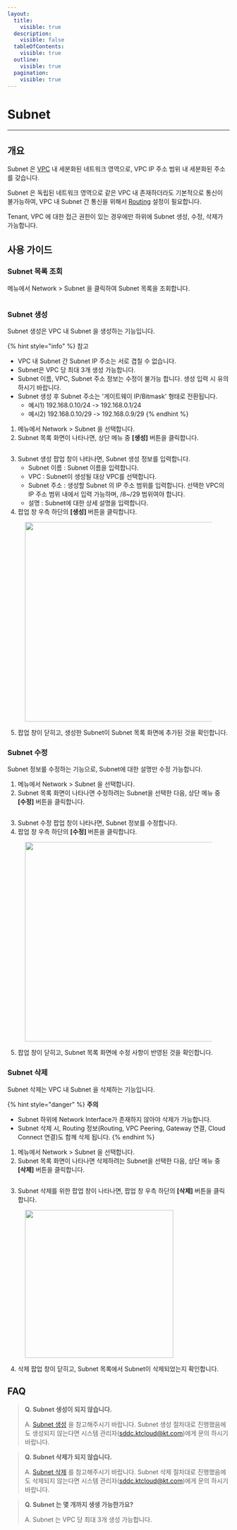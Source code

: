 ```yaml
---
layout:
  title:
    visible: true
  description:
    visible: false
  tableOfContents:
    visible: true
  outline:
    visible: true
  pagination:
    visible: true
---
```


# Subnet

***

## 개요

Subnet 은 [VPC](vpc.md) 내 세분화된 네트워크 영역으로, VPC IP 주소 범위 내 세분화된 주소를 갖습니다.

Subnet 은 독립된 네트워크 영역으로 같은 VPC 내 존재하더라도 기본적으로 통신이 불가능하여, VPC 내 Subnet 간 통신을 위해서 [Routing](routing.md) 설정이 필요합니다.

Tenant, VPC 에 대한 접근 권한이 있는 경우에만 하위에 Subnet 생성, 수정, 삭제가 가능합니다.

## 사용 가이드

### Subnet 목록 조회

메뉴에서 Network > Subnet 을 클릭하여 Subnet 목록을 조회합니다.&#x20;

<figure><img src="../.gitbook/assets/image (2) (1) (1) (1) (1).png" alt=""><figcaption></figcaption></figure>

### Subnet 생성

Subnet 생성은 VPC 내 Subnet 을 생성하는 기능입니다.

{% hint style="info" %}
참고

* VPC 내 Subnet 간 Subnet IP 주소는 서로 겹칠 수 없습니다.
* Subnet은 VPC 당 최대 3개 생성 가능합니다.
* Subnet 이름, VPC, Subnet 주소 정보는 수정이 불가능 합니다. 생성 입력 시 유의하시기 바랍니다.
* Subnet 생성 후 Subnet 주소는 '게이트웨이 IP/Bitmask' 형태로 전환됩니다.
  * 예시1) 192.168.0.10/24 -> 192.168.0.1/24
  * 예시2) 192.168.0.10/29 -> 192.168.0.9/29
{% endhint %}

1. 메뉴에서 Network > Subnet 을 선택합니다.
2. Subnet 목록 화면이 나타나면, 상단 메뉴 중 **\[생성]** 버튼을 클릭합니다.

<figure><img src="../.gitbook/assets/image (3) (1) (1) (1).png" alt=""><figcaption></figcaption></figure>

3. Subnet 생성 팝업 창이 나타나면, Subnet 생성 정보를 입력합니다.
   * Subnet 이름 : Subnet 이름을 입력합니다.
   * VPC : Subnet이 생성될 대상 VPC를 선택합니다.
   * Subnet 주소 : 생성할 Subnet 의 IP 주소 범위를 입력합니다. 선택한 VPC의 IP 주소 범위 내에서 입력 가능하며, /8\~/29 범위여야 합니다.
   * 설명 : Subnet에 대한 상세 설명을 입력합니다.
4. 팝업 창 우측 하단의 **\[생성]** 버튼을 클릭합니다.

<figure><img src="../.gitbook/assets/image (8) (1) (1).png" alt="" width="453"><figcaption></figcaption></figure>

5. 팝업 창이 닫히고, 생성한 Subnet이 Subnet 목록 화면에 추가된 것을 확인합니다.

### Subnet 수정

Subnet 정보를 수정하는 기능으로, Subnet에 대한 설명만 수정 가능합니다.

1. 메뉴에서 Network > Subnet 을 선택합니다.
2. Subnet 목록 화면이 나타나면 수정하려는 Subnet을 선택한 다음, 상단 메뉴 중 **\[수정]** 버튼을 클릭합니다.

<figure><img src="../.gitbook/assets/image (4) (1) (1) (1).png" alt=""><figcaption></figcaption></figure>

3. Subnet 수정 팝업 창이 나타나면, Subnet 정보를 수정합니다.
4. 팝업 창 우측 하단의 **\[수정]** 버튼을 클릭합니다.

<figure><img src="../.gitbook/assets/image (7) (1) (1).png" alt="" width="453"><figcaption></figcaption></figure>

5. 팝업 창이 닫히고, Subnet 목록 화면에 수정 사항이 반영된 것을 확인합니다.

### Subnet 삭제

Subnet 삭제는 VPC 내 Subnet 을 삭제하는 기능입니다.

{% hint style="danger" %}
**주의**

* Subnet 하위에 Network Interface가 존재하지 않아야 삭제가 가능합니다.
* Subnet 삭제 시, Routing 정보(Routing, VPC Peering, Gateway 연결, Cloud Connect 연결)도 함께 삭제 됩니다.
{% endhint %}

1. 메뉴에서 Network > Subnet 을 선택합니다.
2. Subnet 목록 화면이 나타나면 삭제하려는 Subnet을 선택한 다음, 상단 메뉴 중 **\[삭제]** 버튼을 클릭합니다.

<figure><img src="../.gitbook/assets/image (5) (1) (1) (1).png" alt=""><figcaption></figcaption></figure>

3. Subnet 삭제를 위한 팝업 창이 나타나면, 팝업 창 우측 하단의 **\[삭제]** 버튼을 클릭합니다.

<figure><img src="../.gitbook/assets/image (6) (1) (1) (1).png" alt="" width="336"><figcaption></figcaption></figure>

4. 삭제 팝업 창이 닫히고, Subnet 목록에서 Subnet이 삭제되었는지 확인합니다.

## FAQ

> **Q. Subnet 생성이 되지 않습니다.**
>
> A. [Subnet 생성](subnet.md#subnet) 을 참고해주시기 바랍니다. Subnet 생성 절차대로 진행했음에도 생성되지 않는다면 시스템 관리자(sddc.ktcloud@kt.com)에게 문의 하시기 바랍니다.

> **Q. Subnet 삭제가 되지 않습니다.**
>
> A. [Subnet 삭제](subnet.md#subnet-2) 를 참고해주시기 바랍니다. Subnet 삭제 절차대로 진행했음에도 삭제되지 않는다면  시스템 관리자(sddc.ktcloud@kt.com)에게 문의 하시기 바랍니다.

> **Q. Subnet 는 몇 개까지 생생 가능한가요?**
>
> A. Subnet 는 VPC 당 최대 3개 생성 가능합니다.
